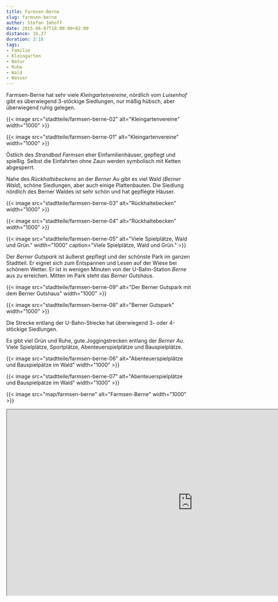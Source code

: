 ```yaml
---
title: Farmsen-Berne
slug: farmsen-berne
author: Stefan Imhoff
date: 2015-06-07T18:00:00+02:00
distance: 16,27
duration: 3:18
tags:
- Familie
- Kleingarten
- Natur
- Ruhe
- Wald
- Wasser
---
```


Farmsen-Berne hat sehr viele *Kleingartenvereine*, nördlich vom *Luisenhof* gibt es überwiegend 3-stöckige Siedlungen, nur mäßig hübsch, aber überwiegend ruhig gelegen.

{{< image src="stadtteile/farmsen-berne-02" alt="Kleingartenvereine" width="1000" >}}

{{< image src="stadtteile/farmsen-berne-01" alt="Kleingartenvereine" width="1000" >}}

Östlich des *Strandbad Farmsen* eher Einfamilienhäuser, gepflegt und spießig. Selbst die Einfahrten ohne Zaun werden symbolisch mit Ketten abgesperrt.

Nahe des *Rückhaltebeckens* an der *Berner Au* gibt es viel Wald (*Berner Wald*), schöne Siedlungen, aber auch einige Plattenbauten. Die Siedlung nördlich des Berner Waldes ist sehr schön und hat gepflegte Häuser.

{{< image src="stadtteile/farmsen-berne-03" alt="Rückhaltebecken" width="1000" >}}

{{< image src="stadtteile/farmsen-berne-04" alt="Rückhaltebecken" width="1000" >}}

{{< image src="stadtteile/farmsen-berne-05" alt="Viele Spielplätze, Wald und Grün." width="1000" caption="Viele Spielplätze, Wald und Grün." >}}

Der *Berner Gutspark* ist äußerst gepflegt und der schönste Park im ganzen Stadtteil. Er eignet sich zum Entspannen und Lesen auf der Wiese bei schönem Wetter. Er ist in wenigen Minuten von der U-Bahn-Station *Berne* aus zu erreichen. Mitten im Park steht das *Berner Gutshaus*.

{{< image src="stadtteile/farmsen-berne-09" alt="Der Berner Gutspark mit dem Berner Gutshaus" width="1000" >}}

{{< image src="stadtteile/farmsen-berne-08" alt="Berner Gutspark" width="1000" >}}

Die Strecke entlang der U-Bahn-Strecke hat überwiegend 3- oder 4-stöckige Siedlungen.

Es gibt viel Grün und Ruhe, gute Joggingstrecken entlang der *Berner Au*. Viele Spielplätze, Sportplätze, Abenteuerspielplätze und Bauspielplätze.

{{< image src="stadtteile/farmsen-berne-06" alt="Abenteuerspielplätze und Bauspielpätze im Wald" width="1000" >}}

{{< image src="stadtteile/farmsen-berne-07" alt="Abenteuerspielplätze und Bauspielpätze im Wald" width="1000" >}}

{{< image src="map/farmsen-berne" alt="Farmsen-Berne" width="1000" >}}

<iframe class="map" src="https://www.google.com/maps/d/u/0/embed?mid=1lrph_CzuZjhnBOCx_v7VKgAVN8I" width="1000" height="500">
</iframe>

